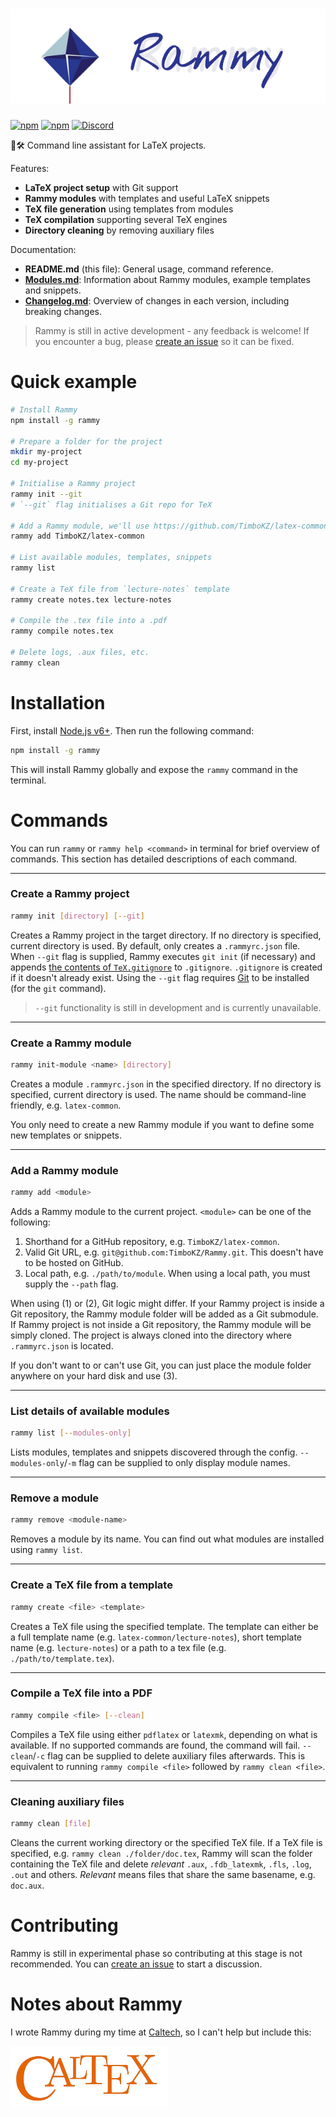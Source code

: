 # ![Rammy](./assets/rammy-banner.png)

[![npm](https://img.shields.io/npm/v/rammy.svg)](https://www.npmjs.com/package/rammy)
[![npm](https://img.shields.io/npm/dt/rammy.svg)](https://www.npmjs.com/package/rammy)
[![Discord](https://discordapp.com/api/guilds/439239249397678080/widget.png)](https://discord.gg/B7QVaDb)

📝🛠️ Command line assistant for LaTeX projects.

Features:
* **LaTeX project setup** with Git support
* **Rammy modules** with templates and useful LaTeX snippets
* **TeX file generation** using templates from modules
* **TeX compilation** supporting several TeX engines
* **Directory cleaning** by removing auxiliary files

Documentation:
* **README.md** (this file): General usage, command reference.
* **[Modules.md](./Modules.md)**: Information about Rammy modules, example templates and snippets.
* **[Changelog.md](./Changelog.md)**: Overview of changes in each version, including breaking changes.

> Rammy is still in active development - any feedback is welcome! If you encounter a bug, please [create an issue](https://github.com/TimboKZ/Rammy/issues) so it can be fixed.

# Quick example

```bash
# Install Rammy
npm install -g rammy

# Prepare a folder for the project
mkdir my-project
cd my-project

# Initialise a Rammy project
rammy init --git
# `--git` flag initialises a Git repo for TeX

# Add a Rammy module, we'll use https://github.com/TimboKZ/latex-common
rammy add TimboKZ/latex-common

# List available modules, templates, snippets
rammy list

# Create a TeX file from `lecture-notes` template
rammy create notes.tex lecture-notes

# Compile the .tex file into a .pdf
rammy compile notes.tex

# Delete logs, .aux files, etc.
rammy clean
```

# Installation

First, install [Node.js v6+](https://nodejs.org/). Then run the following command:

```bash
npm install -g rammy
```

This will install Rammy globally and expose the `rammy` command in the terminal.

# Commands

You can run `rammy` or `rammy help <command>` in terminal for brief overview of commands. This section has detailed descriptions of each command.

------------


### Create a Rammy project

```bash
rammy init [directory] [--git]
```

Creates a Rammy project in the target directory. If no directory is specified, current directory is used. By default, only creates a `.rammyrc.json` file. When `--git` flag is supplied, Rammy executes `git init` (if necessary) and appends [the contents of `TeX.gitignore`](./assets/TeX.gitignore) to `.gitignore`. `.gitignore` is created if it doesn't already exist. Using the `--git` flag requires [Git](https://git-scm.com/) to be installed (for the `git` command).

> `--git` functionality is still in development and is currently unavailable.


------------


### Create a Rammy module

```bash
rammy init-module <name> [directory]
```

Creates a module `.rammyrc.json` in the specified directory. If no directory is specified, current directory is used. The name should be command-line friendly, e.g. `latex-common`.

You only need to create a new Rammy module if you want to define some new templates or snippets.


------------


### Add a Rammy module

```bash
rammy add <module>
```

Adds a Rammy module to the current project. `<module>` can be one of the following:

1. Shorthand for a GitHub repository, e.g. `TimboKZ/latex-common`.
2. Valid Git URL, e.g. `git@github.com:TimboKZ/Rammy.git`. This doesn't have to be hosted on GitHub.
3. Local path, e.g. `./path/to/module`. When using a local path, you must supply the `--path` flag.

When using (1) or (2), Git logic might differ. If your Rammy project is inside a Git repository, the Rammy module folder will be added as a Git submodule. If Rammy project is not inside a Git repository, the Rammy module will be simply cloned. The project is always cloned into the directory where `.rammyrc.json` is located.

If you don't want to or can't use Git, you can just place the module folder anywhere on your hard disk and use (3).


------------


### List details of available modules

```bash
rammy list [--modules-only]
```

Lists modules, templates and snippets discovered through the config. `--modules-only`/`-m` flag can be supplied to only
display module names.


------------


### Remove a module

```bash
rammy remove <module-name>
```

Removes a module by its name. You can find out what modules are installed using `rammy list`.


------------


### Create a TeX file from a template

```bash
rammy create <file> <template>
```

Creates a TeX file using the specified template. The template can either be a full template name (e.g.
`latex-common/lecture-notes`), short template name (e.g. `lecture-notes`) or a path to a tex file (e.g. `
./path/to/template.tex`).


------------


### Compile a TeX file into a PDF

```bash
rammy compile <file> [--clean]
```

Compiles a TeX file using either `pdflatex` or `latexmk`, depending on what is available. If no supported commands are found, the command will fail. `--clean`/`-c` flag can be supplied to delete auxiliary files afterwards. This is equivalent to running `rammy compile <file>` followed by `rammy clean <file>`.


------------


### Cleaning auxiliary files

```bash
rammy clean [file]
```

Cleans the current working directory or the specified TeX file. If a TeX file is specified, e.g. `rammy clean ./folder/doc.tex`, Rammy will scan the folder containing the TeX file and delete *relevant* `.aux`, `.fdb_latexmk`, `.fls`, `.log`, `.out` and others. *Relevant* means files that share the same basename, e.g. `doc.aux`.


# Contributing

Rammy is still in experimental phase so contributing at this stage is not recommended. You can [create an issue](https://github.com/TimboKZ/Rammy/issues) to start a discussion.


# Notes about Rammy

I wrote Rammy during my time at [Caltech](http://www.caltech.edu/), so I can't help but include this:

![CalTeX](./assets/caltex.png)
